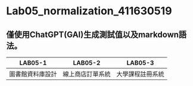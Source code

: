 # Lab05_normalization_411630519
## 僅使用ChatGPT(GAI)生成測試值以及markdown語法。
| LAB05-1 | LAB05-2 | LAB05-3 |
| -------- | -------- | -------- |
| 圖書館資料庫設計     | 線上商店訂單系統     | 大學課程註冊系統     |
